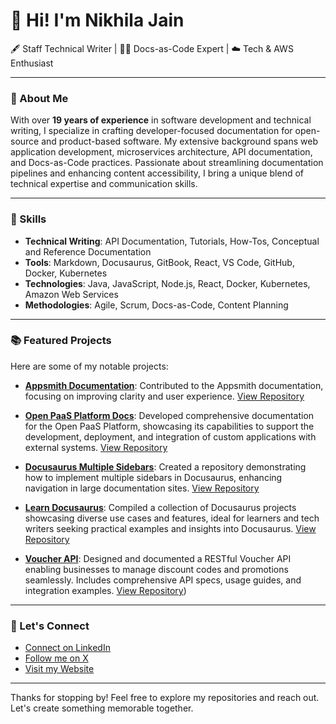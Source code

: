 # 👋 Hi! I'm Nikhila Jain

🖋️ Staff Technical Writer | 📄💼 Docs-as-Code Expert | ☁️ Tech & AWS Enthusiast

---

### 📃 About Me

With over **19 years of experience** in software development and technical writing, I specialize in crafting developer-focused documentation for open-source and product-based software. My extensive background spans web application development, microservices architecture, API documentation, and Docs-as-Code practices. Passionate about streamlining documentation pipelines and enhancing content accessibility, I bring a unique blend of technical expertise and communication skills.

---

### 🌟 Skills

- **Technical Writing**: API Documentation, Tutorials, How-Tos, Conceptual and Reference Documentation  
- **Tools**: Markdown, Docusaurus, GitBook, React, VS Code, GitHub, Docker, Kubernetes  
- **Technologies**: Java, JavaScript, Node.js, React, Docker, Kubernetes, Amazon Web Services  
- **Methodologies**: Agile, Scrum, Docs-as-Code, Content Planning  

---

### 📚 Featured Projects

Here are some of my notable projects:

- **[Appsmith Documentation](https://github.com/appsmithorg/appsmith-docs)**: Contributed to the Appsmith documentation, focusing on improving clarity and user experience. [View Repository](https://github.com/appsmithorg/appsmith-docs)

- **[Open PaaS Platform Docs](https://github.com/jnikhila/open-paas-platform-docs)**: Developed comprehensive documentation for the Open PaaS Platform, showcasing its capabilities to support the development, deployment, and integration of custom applications with external systems. [View Repository](https://github.com/jnikhila/open-paas-platform-docs)

- **[Docusaurus Multiple Sidebars](https://github.com/jnikhila/docusaurus-multiple-sidebars)**: Created a repository demonstrating how to implement multiple sidebars in Docusaurus, enhancing navigation in large documentation sites. [View Repository](https://github.com/jnikhila/docusaurus-multiple-sidebars)

- **[Learn Docusaurus](https://github.com/jnikhila/learn-docusaurus)**: Compiled a collection of Docusaurus projects showcasing diverse use cases and features, ideal for learners and tech writers seeking practical examples and insights into Docusaurus. [View Repository](https://github.com/jnikhila/learn-docusaurus)

- **[Voucher API](https://github.com/jnikhila/voucher-api-docs)**: Designed and documented a RESTful Voucher API enabling businesses to manage discount codes and promotions seamlessly. Includes comprehensive API specs, usage guides, and integration examples. [View Repository](https://github.com/jnikhila/voucher-api-docs))

---

### 💬 Let's Connect

- [Connect on LinkedIn](https://www.linkedin.com/in/nikhila-jain)  
- [Follow me on X](https://twitter.com/jain_nikhila)  
- [Visit my Website](https://www.nikhilajain.com)  

---

Thanks for stopping by! Feel free to explore my repositories and reach out. Let's create something memorable together.
